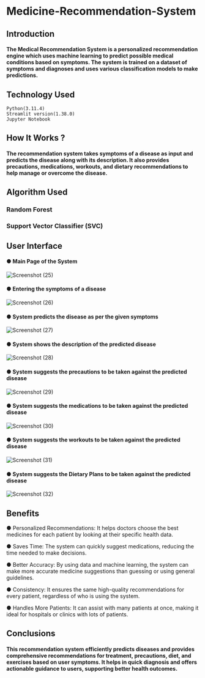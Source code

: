 # Medicine-Recommendation-System
## Introduction
#### The Medical Recommendation System is a personalized recommendation engine which uses machine learning to predict possible medical conditions based on symptoms. The system is trained on a dataset of symptoms and diagnoses and uses various classification models to make predictions.

## Technology Used
    Python(3.11.4)
    Streamlit version(1.38.0)
    Jupyter Notebook

## How It Works ?
#### The recommendation system takes symptoms of a disease as input and predicts the disease along with its description. It also provides precautions, medications, workouts, and dietary recommendations to help manage or overcome the disease.



## Algorithm Used
### Random Forest 
### Support Vector Classifier (SVC)

## User Interface
#### ● Main Page of the System
    
![Screenshot (25)](https://github.com/user-attachments/assets/5d118da3-3bff-47dd-b10d-f7fbe4c9a817)

#### ● Entering the symptoms of a disease

![Screenshot (26)](https://github.com/user-attachments/assets/7083121f-e5d7-4f5e-8f0a-713bf13d9c86)


#### ● System predicts the disease as per the given symptoms

![Screenshot (27)](https://github.com/user-attachments/assets/1e5ac982-7a19-41fe-a25c-6c23ce126231)

#### ● System shows the description of the predicted disease

![Screenshot (28)](https://github.com/user-attachments/assets/711b5b79-f5a9-4e25-8ab9-81e0b4aea4f3)

#### ● System suggests the precautions to be taken against the predicted disease

![Screenshot (29)](https://github.com/user-attachments/assets/4f09853b-ce45-43f6-a2aa-c91452d420b9)

#### ● System suggests the medications to be taken against the predicted disease

![Screenshot (30)](https://github.com/user-attachments/assets/b681d6a0-c573-45a3-a486-58c35c76e73f)

#### ● System suggests the workouts to be taken against the predicted disease


![Screenshot (31)](https://github.com/user-attachments/assets/bf1dd28f-f0c5-4996-9305-47c561c8bd05)


#### ● System suggests the Dietary Plans to be taken against the predicted disease

![Screenshot (32)](https://github.com/user-attachments/assets/505a7b68-ad8d-4ee5-8abc-1f276a591955)

## Benefits

● Personalized Recommendations: It helps doctors choose the best medicines for each patient by looking at their specific health data.

● Saves Time: The system can quickly suggest medications, reducing the time needed to make decisions.

● Better Accuracy: By using data and machine learning, the system can make more accurate medicine suggestions than guessing or using general guidelines.

● Consistency: It ensures the same high-quality recommendations for every patient, regardless of who is using the system.

● Handles More Patients: It can assist with many patients at once, making it ideal for hospitals or clinics with lots of patients.

## Conclusions

#### This recommendation system efficiently predicts diseases and provides comprehensive recommendations for treatment, precautions, diet, and exercises based on user symptoms. It helps in quick diagnosis and offers actionable guidance to users, supporting better health outcomes. ​
